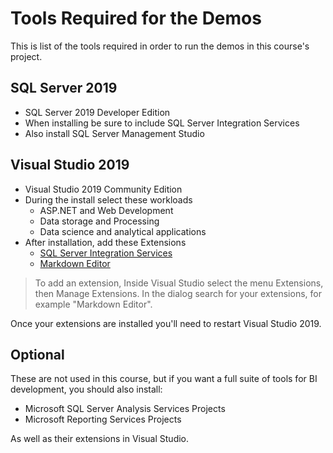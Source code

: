 # Tools Required for the Demos

This is list of the tools required in order to run the demos in this course's project.

## SQL Server 2019

* SQL Server 2019 Developer Edition
* When installing be sure to include SQL Server Integration Services
* Also install SQL Server Management Studio

## Visual Studio 2019

* Visual Studio 2019 Community Edition
* During the install select these workloads
  - ASP.NET and Web Development
  - Data storage and Processing
  - Data science and analytical applications
* After installation, add these Extensions
  - [SQL Server Integration Services](https://marketplace.visualstudio.com/items?itemName=SSIS.SqlServerIntegrationServicesProjects)
  - [Markdown Editor](https://marketplace.visualstudio.com/items?itemName=MadsKristensen.MarkdownEditor)

> To add an extension, Inside Visual Studio select the menu Extensions, then Manage Extensions. In the dialog search for your extensions, for example "Markdown Editor".

Once your extensions are installed you'll need to restart Visual Studio 2019.

## Optional

These are not used in this course, but if you want a full suite of tools for BI development, you should also install:

* Microsoft SQL Server Analysis Services Projects
* Microsoft Reporting Services Projects

As well as their extensions in Visual Studio.
